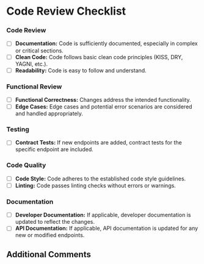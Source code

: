 # Code Review Checklist

### Code Review

- [ ] **Documentation:** Code is sufficiently documented, especially in complex or critical sections.
- [ ] **Clean Code:** Code follows basic clean code principles (KISS, DRY, YAGNI, etc.).
- [ ] **Readability:** Code is easy to follow and understand.

### Functional Review

- [ ] **Functional Correctness:** Changes address the intended functionality.
- [ ] **Edge Cases:** Edge cases and potential error scenarios are considered and handled appropriately.

### Testing

- [ ] **Contract Tests:** If new endpoints are added, contract tests for the specific endpoint are included.

### Code Quality

- [ ] **Code Style:** Code adheres to the established code style guidelines.
- [ ] **Linting:** Code passes linting checks without errors or warnings.

### Documentation

- [ ] **Developer Documentation:** If applicable, developer documentation is updated to reflect the changes.
- [ ] **API Documentation:** If applicable, API documentation is updated for any new or modified endpoints.

## Additional Comments

<!-- Any additional comments or context you want to mention. -->
